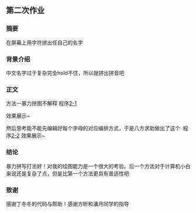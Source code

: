 ## 第二次作业

### 摘要
在屏幕上用字符拼出任自己的名字

### 背景介绍
中文名字过于复杂完全hold不住，所以就拼出拼音吧

### 正文
方法一暴力拼图不解释  程序[2-1](https://github.com/zhaozhanyi0804/computationalphysics_N2015301020052/blob/master/Word2-1.py)

效果展示~

然后思考能不能先编辑好每个字母的对应编排方式，于是八方求助做出了这个  程序[2-2](https://github.com/zhaozhanyi0804/computationalphysics_N2015301020052/blob/master/Word2-2.py)
效果展示~
### 结论
暴力拼写打法好！对我的绘图能力是一个很大的考验。后一个方法对于计算机小白来说还是复杂了点，但是比第一个方法更具有普适性吧

### 致谢
感谢丁冬冬的代码与帮助！感谢方昕和潘月同学的指导

